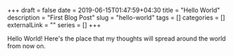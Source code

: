 +++ 
draft = false
date = 2019-06-15T01:47:59+04:30
title = "Hello World"
description = "First Blog Post"
slug = "hello-world" 
tags = []
categories = []
externalLink = ""
series = []
+++

Hello World! Here's the place that my thoughts will spread around the world
from now on.